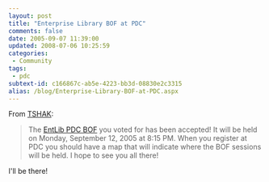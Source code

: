 ```yaml
---
layout: post
title: "Enterprise Library BOF at PDC"
comments: false
date: 2005-09-07 11:39:00
updated: 2008-07-06 10:25:59
categories:
 - Community
tags:
 - pdc
subtext-id: c166867c-ab5e-4223-bb3d-08830e2c3315
alias: /blog/Enterprise-Library-BOF-at-PDC.aspx
---
```



From [TSHAK](http://www.dotnetjunkies.com/WebLog/tshak/archive/2005/09/07/132403.aspx): 

> The [EntLib PDC BOF](http://www.dotnetjunkies.com/WebLog/tshak/archive/2005/08/23/132098.aspx) you voted for has been accepted! It will be held on Monday, September 12, 2005 at 8:15 PM. When you register at PDC you should have a map that will indicate where the BOF sessions will be held. I hope to see you all there! 

I'll be there! 
